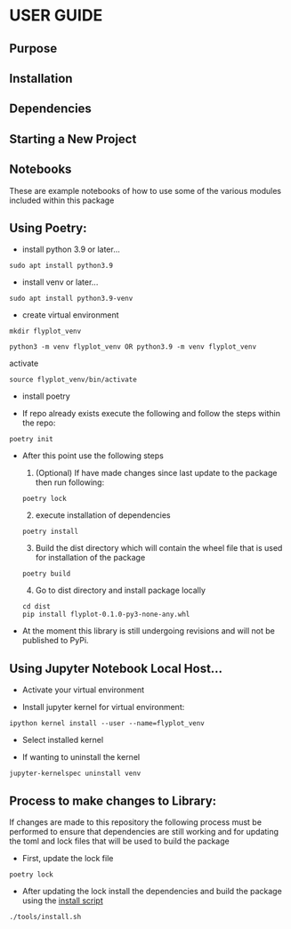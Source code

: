 # USER GUIDE

## Purpose

## Installation

## Dependencies

## Starting a New Project

## Notebooks
These are example notebooks of how to use some of the various modules included within this package

## Using Poetry:

- install python 3.9 or later...
```
sudo apt install python3.9
```

- install venv or later...
```
sudo apt install python3.9-venv
```
- create virtual environment
```
mkdir flyplot_venv
```
```
python3 -m venv flyplot_venv OR python3.9 -m venv flyplot_venv
```
activate
```
source flyplot_venv/bin/activate
```

- install poetry

- If repo already exists execute the following and follow the steps within the repo:
```
poetry init
```

- After this point use the following steps
    1. (Optional) If have made changes since last update to the package then run following:
    ```
    poetry lock
    ```
    2. execute installation of dependencies
    ```
    poetry install
    ```
    3. Build the dist directory which will contain the wheel file that is used for installation of the package
    ```
    poetry build
    ```

    4. Go to dist directory and install package locally
    ```
    cd dist
    pip install flyplot-0.1.0-py3-none-any.whl
    ```

- At the moment this library is still undergoing revisions and will not be published to PyPi.


## Using Jupyter Notebook Local Host...
- Activate your virtual environment

- Install jupyter kernel for virtual environment:
```
ipython kernel install --user --name=flyplot_venv
```

- Select installed kernel

- If wanting to uninstall the kernel
```
jupyter-kernelspec uninstall venv
```

## Process to make changes to Library:

If changes are made to this repository the following process must be performed to ensure that dependencies are still working and for updating the toml and lock files 
that will be used to build the package


- First, update the lock file
```
poetry lock
```
- After updating the lock install the dependencies and build the package using the [install script](/tools/install.sh)
```
./tools/install.sh
```


